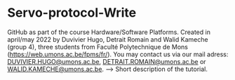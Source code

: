 # Servo-protocol-Write
GitHub as part of the course Hardware/Software Platforms.
Created in april/may 2022 by Duvivier Hugo, Detrait Romain and Walid Kameche (group 4), three students from Faculté Polytechnique de Mons (https://web.umons.ac.be/fpms/fr/).
You may contact us via our mail adress: DUVIVIER.HUGO@umons.ac.be, DETRAIT.ROMAIN@umons.ac.be or WALID.KAMECHE@umons.ac.be.
--> Short description of the tutorial.
